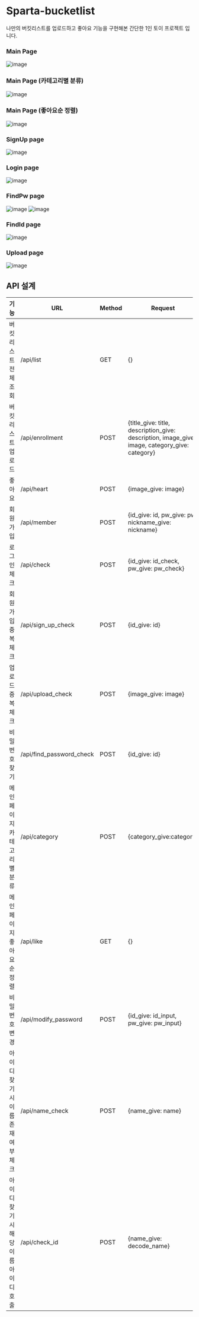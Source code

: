 # Sparta-bucketlist

나만의 버킷리스트를 업로드하고 좋아요 기능을 구현해본 간단한 1인 토이 프로젝트 입니다.

### Main Page
![image](https://user-images.githubusercontent.com/70055619/155463483-48ae4255-c9db-4b72-8f78-8c1a3270cf8d.png)



### Main Page (카테고리별 분류)
![image](https://user-images.githubusercontent.com/70055619/155464396-4ee8defa-5577-41fa-9f7c-52e11dacb991.png)



### Main Page (좋아요순 정렬)
![image](https://user-images.githubusercontent.com/70055619/155464505-0a136663-50ee-48ea-a0ac-b1641643a9d8.png)



### SignUp page
![image](https://user-images.githubusercontent.com/70055619/155464791-f93793ca-3b32-4ecc-af2b-dcdfe3d850e8.png)



### Login page
![image](https://user-images.githubusercontent.com/70055619/155465135-07c36387-2377-4e20-beb4-705f8e6a835b.png)



### FindPw page
![image](https://user-images.githubusercontent.com/70055619/155465300-e1993041-2a9e-4957-9d3e-ca44a5ba4cfb.png)
![image](https://user-images.githubusercontent.com/70055619/155465547-05fd9bc5-21e6-44f1-83b3-68427514ab64.png)



### FindId page
![image](https://user-images.githubusercontent.com/70055619/155465622-8408b896-54f8-4e8b-aa87-560c95693381.png)



### Upload page
![image](https://user-images.githubusercontent.com/70055619/155465938-06c36691-59cc-4846-b5de-6d8f7cef4e93.png)



## API 설계

| 기능          | URL             | Method    |Request      |Response|
| ----------- | --------------- | --------- | ----------- | ------ |
| 버킷리스트 전체 조회     | /api/list          | GET      | {}      | {'lists': [{'title': "스카이 다이빙", "category": "스포츠", "description":"스카이 다이빙 해야지!", "image": "", "like": 12}, ....]} |
| 버킷리스트 업로드       | /api/enrollment | POST | {title_give: title, description_give: description, image_give: image, category_give: category} | {'msg': '등록되었습니다!'} |
| 좋아요  | /api/heart | POST| {image_give: image}       | {'result': True} |{}  |
| 회원가입      | /api/member  | POST | {id_give: id, pw_give: pw, nickname_give: nickname}  |  {'msg': '등록되었습니다!'} |
| 로그인체크      | /api/check  | POST | {id_give: id_check, pw_give: pw_check}  |  {'result': True} or {'msg': '아이디 및 비밀번호가 틀렸습니다!', 'result': False} |
| 회원가입 중복 체크     | /api/sign_up_check  | POST | {id_give: id}  |  {'result': False} or {'result': True} |
| 업로드 중복 체크     | /api/upload_check  | POST | {image_give: image}  |  {'result': False} or {'result': True} |
| 비밀번호찾기     | /api/find_password_check  | POST | {id_give: id}  |  {'result': False} or {'result': True} |
| 메인페이지 카테고리별 분류     | /api/category  | POST | {category_give:category}  |  {'result': False} or {'result': True} |
| 메인페이지 좋아요순 정렬     | /api/like  | GET | {}  |  {'lists': [{'title': "스카이 다이빙", "category": "스포츠", "description":"스카이 다이빙 해야지!", "image": "", "like": 12}, ....]} |
| 비밀번호 변경     | /api/modify_password  | POST | {id_give: id_input, pw_give: pw_input}  |  {'msg': '변경완료!'} |
| 아이디 찾기시 이름 존재 여부 체크     | /api/name_check  | POST | {name_give: name}  |  {'result': False} or {'result': True} |
| 아이디 찾기시 해당 이름 아이디 호출     | /api/check_id  | POST | {name_give: decode_name}  |  {'lists': [{'id1': "qweewq", "pw": "q%31d%", "name:"반원재"}, ....]} |







